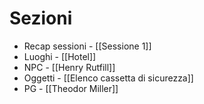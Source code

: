 
# Sezioni

- Recap sessioni - [[Sessione 1]]
- Luoghi - [[Hotel]]
- NPC - [[Henry Rutfill]]
- Oggetti - [[Elenco cassetta di sicurezza]]
- PG - [[Theodor Miller]]


